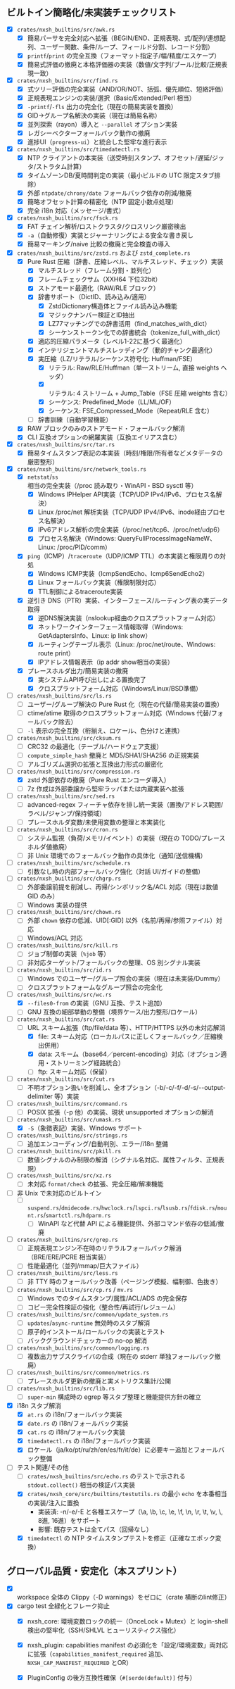 ## ビルトイン簡略化/未実装チェックリスト

- [x] `crates/nxsh_builtins/src/awk.rs`
  - [x] 簡易パーサを完全対応へ拡張（BEGIN/END、正規表現、式/配列/連想配列、ユーザー関数、条件/ループ、フィールド分割、レコード分割）
  - [x] `printf`/`print` の完全互換（フォーマット指定子/幅/精度/エスケープ）
  - [x] 簡易式評価の撤廃と本格評価器の実装（数値/文字列/ブール/比較/正規表現一致）

- [x] `crates/nxsh_builtins/src/find.rs`
  - [x] 式ツリー評価の完全実装（AND/OR/NOT、括弧、優先順位、短絡評価）
  - [x] 正規表現エンジンの実装/選択（Basic/Extended/Perl 相当）
  - [x] `-printf`/`-fls` 出力の完全化（現在の簡易実装を置換）
  - [x] GID→グループ名解決の実装（現在は簡易名称）
  - [x] 並列探索（rayon）導入と `--parallel` オプション実装
  - [x] レガシーベクターフォールバック動作の撤廃
  - [x] 進捗UI（`progress-ui`）と統合した堅牢な進行表示

- [x] `crates/nxsh_builtins/src/timedatectl.rs`
  - [x] NTP クライアントの本実装（送受時刻スタンプ、オフセット/遅延/ジッタ/ストラタム計算）
  - [x] タイムゾーンDB/夏時間判定の実装（最小ビルドの UTC 限定スタブ排除）
  - [x] 外部 `ntpdate/chrony/date` フォールバック依存の削減/撤廃
  - [x] 簡略オフセット計算の精密化（NTP 固定小数点処理）
  - [x] 完全 i18n 対応（メッセージ/書式）

- [x] `crates/nxsh_builtins/src/fsck.rs`
  - [x] FAT チェイン解析/ロストクラスタ/クロスリンク厳密検出
  - [x] `-a`（自動修復）実装とジャーナリングによる安全な書き戻し
  - [x] 簡易マーキング/naive 比較の撤廃と完全検査の導入

- [x] `crates/nxsh_builtins/src/zstd.rs` および `zstd_complete.rs`
  - [x] Pure Rust 圧縮（辞書、圧縮レベル、マルチスレッド、チェック）実装
    - [x] マルチスレッド（フレーム分割・並列化）
    - [x] フレームチェックサム（XXH64 下位32bit）
    - [x] ストアモード最適化（RAW/RLE ブロック）
    - [x] 辞書サポート（DictID、読み込み/適用）
      - [x] ZstdDictionary構造体とファイル読み込み機能
      - [x] マジックナンバー検証とID抽出
      - [x] LZ77マッチングでの辞書活用（find_matches_with_dict）
      - [x] シーケンストークン化での辞書統合（tokenize_full_with_dict）
    - [x] 適応的圧縮パラメータ（レベル1-22に基づく最適化）
    - [x] インテリジェントマルチスレッディング（動的チャンク最適化）
    - [x] 実圧縮（LZ/リテラル/シーケンス符号化: Huffman/FSE）
      - [x] リテラル: Raw/RLE/Huffman（単一ストリーム, 直接 weights ヘッダ）
      - [x] リテラル: 4 ストリーム + Jump_Table（FSE 圧縮 weights 含む）
      - [x] シーケンス: Predefined_Mode（LL/ML/OF）
      - [x] シーケンス: FSE_Compressed_Mode（Repeat/RLE 含む）
    - [ ] 辞書訓練（自動学習機能）
  - [x] RAW ブロックのみのストアモード・フォールバック解消
  - [x] CLI 互換オプションの網羅実装（互換エイリアス含む）

- [x] `crates/nxsh_builtins/src/tar.rs`
  - [x] 簡易タイムスタンプ表記の本実装（時刻/権限/所有者などメタデータの厳密整形）

- [x] `crates/nxsh_builtins/src/network_tools.rs`
  - [x] `netstat`/`ss` 相当の完全実装（/proc 読み取り・WinAPI・BSD sysctl 等）
    - [x] Windows IPHelper API実装（TCP/UDP IPv4/IPv6、プロセス名解決）
    - [x] Linux /proc/net 解析実装（TCP/UDP IPv4/IPv6、inode経由プロセス名解決）
    - [x] IPv6アドレス解析の完全実装（/proc/net/tcp6、/proc/net/udp6）
    - [x] プロセス名解決（Windows: QueryFullProcessImageNameW、Linux: /proc/PID/comm）
  - [x] `ping`（ICMP）/`traceroute`（UDP/ICMP TTL）の本実装と権限周りの対処
    - [x] Windows ICMP実装（IcmpSendEcho、Icmp6SendEcho2）
    - [x] Linux フォールバック実装（権限制限対応）
    - [x] TTL制御によるtraceroute実装
  - [x] 逆引き DNS（PTR）実装、インターフェース/ルーティング表の実データ取得
    - [x] 逆DNS解決実装（nslookup経由のクロスプラットフォーム対応）
    - [x] ネットワークインターフェース情報取得（Windows: GetAdaptersInfo、Linux: ip link show）
    - [x] ルーティングテーブル表示（Linux: /proc/net/route、Windows: route print）
    - [x] IPアドレス情報表示（ip addr show相当の実装）
  - [x] プレースホルダ出力/簡易実装の撤廃
    - [x] 実システムAPI呼び出しによる置換完了
    - [x] クロスプラットフォーム対応（Windows/Linux/BSD準備）

- [ ] `crates/nxsh_builtins/src/ls.rs`
  - [ ] ユーザー/グループ解決の Pure Rust 化（現在の代替/簡易実装の置換）
  - [ ] ctime/atime 取得のクロスプラットフォーム対応（Windows 代替/フォールバック除去）
  - [ ] `-l` 表示の完全互換（桁揃え、ロケール、色分けと連携）

- [ ] `crates/nxsh_builtins/src/cksum.rs`
  - [ ] CRC32 の最適化（テーブル/ハードウェア支援）
  - [ ] `compute_simple_hash` 撤廃と MD5/SHA1/SHA256 の正規実装
  - [ ] アルゴリズム選択の拡張と互換出力形式の厳密化

- [ ] `crates/nxsh_builtins/src/compression.rs`
  - [x] zstd 外部依存の撤廃（Pure Rust エンコーダ導入）
  - [ ] 7z 作成は外部委譲から堅牢ラッパまたは内蔵実装へ拡張

- [ ] `crates/nxsh_builtins/src/sed.rs`
  - [ ] advanced-regex フィーチャ依存を排し統一実装（置換/アドレス範囲/ラベル/ジャンプ/保持領域）
  - [ ] プレースホルダ変数/未使用変数の整理と本実装化

- [ ] `crates/nxsh_builtins/src/cron.rs`
  - [ ] システム監視（負荷/メモリ/イベント）の実装（現在の TODO/プレースホルダ値撤廃）
  - [ ] 非 Unix 環境でのフォールバック動作の具体化（通知/送信機構）

- [ ] `crates/nxsh_builtins/src/schedule.rs`
  - [ ] 引数なし時の内部フォールバック強化（対話 UI/ガイドの整備）

- [ ] `crates/nxsh_builtins/src/chgrp.rs`
  - [ ] 外部委譲前提を削減し、再帰/シンボリック名/ACL 対応（現在は数値 GID のみ）
  - [ ] Windows 実装の提供

- [ ] `crates/nxsh_builtins/src/chown.rs`
  - [ ] 外部 `chown` 依存の低減、UID[:GID] 以外（名前/再帰/参照ファイル）対応
  - [ ] Windows/ACL 対応

- [ ] `crates/nxsh_builtins/src/kill.rs`
  - [ ] ジョブ制御の実装（`%job` 等）
  - [ ] 非対応ターゲット/フォールバックの整理、OS 別シグナル実装

- [ ] `crates/nxsh_builtins/src/id.rs`
  - [ ] Windows でのユーザー/グループ照会の実装（現在は未実装/Dummy）
  - [ ] クロスプラットフォームなグループ照合の完全化

- [ ] `crates/nxsh_builtins/src/wc.rs`
  - [x] `--files0-from` の実装（GNU 互換、テスト追加）
  - [ ] GNU 互換の細部挙動の整備（境界ケース/出力整形/ロケール）

- [ ] `crates/nxsh_builtins/src/cat.rs`
  - [ ] URL スキーム拡張（ftp/file/data 等）、HTTP/HTTPS 以外の未対応解消
    - [x] file: スキーム対応（ローカルパスに正しくフォールバック／圧縮検出併用）
    - [x] data: スキーム（base64／percent-encoding）対応（オプション適用・ストリーミング経路統合）
    - [ ] ftp: スキーム対応（保留）

- [ ] `crates/nxsh_builtins/src/cut.rs`
  - [ ] 不明オプション扱いを削減し、全オプション（-b/-c/-f/-d/-s/--output-delimiter 等）実装

- [ ] `crates/nxsh_builtins/src/command.rs`
  - [ ] POSIX 拡張（-p 他）の実装、現状 unsupported オプションの解消

- [ ] `crates/nxsh_builtins/src/umask.rs`
  - [x] `-S`（象徴表記）実装、Windows サポート

- [ ] `crates/nxsh_builtins/src/strings.rs`
  - [ ] 追加エンコーディング/自動判別、エラー/i18n 整備

- [ ] `crates/nxsh_builtins/src/pkill.rs`
  - [ ] 数値シグナルのみ制限の解消（シグナル名対応、属性フィルタ、正規表現）

- [ ] `crates/nxsh_builtins/src/xz.rs`
  - [ ] 未対応 `format/check` の拡張、完全圧縮/解凍機能

- [ ] 非 Unix で未対応のビルトイン
  - [ ] `suspend.rs`/`dmidecode.rs`/`hwclock.rs`/`lspci.rs`/`lsusb.rs`/`fdisk.rs`/`mount.rs`/`smartctl.rs`/`hdparm.rs`
    - [ ] WinAPI など代替 API による機能提供、外部コマンド依存の低減/撤廃

- [ ] `crates/nxsh_builtins/src/grep.rs`
  - [ ] 正規表現エンジン不在時のリテラルフォールバック解消（BRE/ERE/PCRE 相当実装）
  - [ ] 性能最適化（並列/mmap/巨大ファイル）

- [ ] `crates/nxsh_builtins/src/less.rs`
  - [ ] 非 TTY 時のフォールバック改善（ページング模擬、幅制御、色抜き）

- [ ] `crates/nxsh_builtins/src/cp.rs` / `mv.rs`
  - [ ] Windows でのタイムスタンプ/属性/ACL/ADS の完全保存
  - [ ] コピー完全性検証の強化（整合性/再試行/レジューム）

- [ ] `crates/nxsh_builtins/src/common/update_system.rs`
  - [ ] `updates`/`async-runtime` 無効時のスタブ解消
  - [ ] 原子的インストール/ロールバックの実装とテスト
  - [ ] バックグラウンドチェッカーの no-op 解消

- [ ] `crates/nxsh_builtins/src/common/logging.rs`
  - [ ] 複数出力サブスクライバの合成（現在の stderr 単独フォールバック撤廃）

- [ ] `crates/nxsh_builtins/src/common/metrics.rs`
  - [ ] プレースホルダ更新の撤廃と実メトリクス集計/公開

- [ ] `crates/nxsh_builtins/src/lib.rs`
  - [ ] `super-min` 構成時の egrep 等スタブ整理と機能提供方針の確立

- [x] i18n スタブ解消
  - [x] `at.rs` の i18n/フォールバック実装
  - [x] `date.rs` の i18n/フォールバック実装
  - [x] `cat.rs` の i18n/フォールバック実装
  - [x] `timedatectl.rs` の i18n/フォールバック実装
  - [x] ロケール（ja/ko/pt/ru/zh/en/es/fr/it/de）に必要キー追加とフォールバック整備

- [ ] テスト関連/その他
  - [ ] `crates/nxsh_builtins/src/echo.rs` のテストで示される `stdout.collect()` 相当の検証パス実装
  - [x] `crates/nxsh_core/src/builtins/testutils.rs` の最小 `echo` を本番相当の実装/注入に置換
    - 実装済: -n/-e/-E と各種エスケープ（\a, \b, \c, \e, \f, \n, \r, \t, \v, \\, 8進, 16進）をサポート
    - 影響: 既存テストは全てパス（回帰なし）
  - [x] `timedatectl` の NTP タイムスタンプテストを修正（正確なエポック変換）

## グローバル品質・安定化（本スプリント）

- [x] workspace 全体の Clippy（-D warnings）をゼロに（crate 横断のlint修正）
- [x] cargo test 全緑化とフレーク抑止
  - [x] nxsh_core: 環境変数ロックの統一（OnceLock + Mutex）と login-shell 検出の堅牢化（SSH/SHLVL ヒューリスティクス強化）
  - [x] nxsh_plugin: capabilities manifest の必須化を「設定/環境変数」両対応に拡張（`capabilities_manifest_required` 追加、`NXSH_CAP_MANIFEST_REQUIRED` とOR）
  - [x] PluginConfig の後方互換性確保（`#[serde(default)]` 付与）




